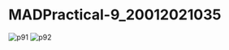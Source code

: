 # MADPractical-9_20012021035
![p91](https://user-images.githubusercontent.com/110654867/199242399-4aba8280-d88e-4818-88be-148d41a074e6.jpeg)
![p92](https://user-images.githubusercontent.com/110654867/199242406-ed70137e-4204-44ee-9682-5126e691ac5c.jpeg)
